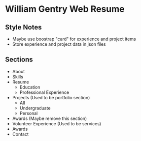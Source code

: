 # William Gentry Web Resume

## Style Notes

* Maybe use boostrap "card" for experience and project items
* Store experience and project data in json files

## Sections
* About
* Skills
* Resume
    * Education
    * Professional Experience
* Projects (Used to be portfolio section)
    * All
    * Undergraduate
    * Personal
* Awards (Maybe remove this section)
* Volunteer Experience (Used to be services)
* Awards
* Contact
